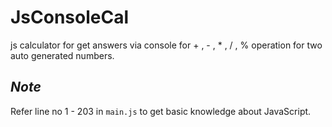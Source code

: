 # JsConsoleCal
js calculator for get answers via console for + , - , * , / , % operation for two auto generated numbers.


## *Note*

Refer line no 1 - 203 in `main.js` to get basic knowledge about JavaScript.
